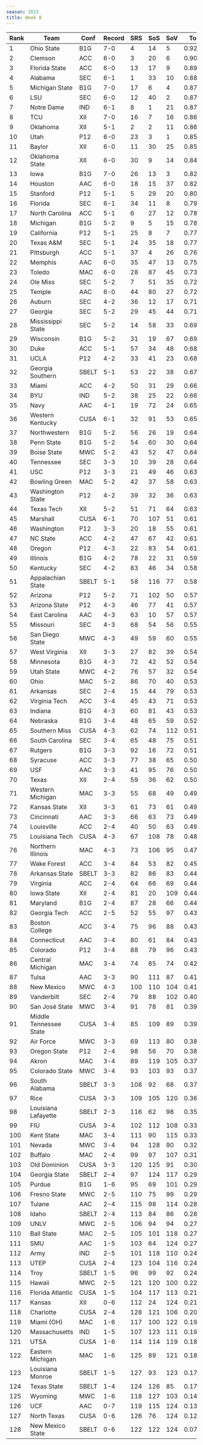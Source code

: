 ```yaml
---
season: 2015
title: Week 8
---
```

<table class="display"><thead><tr><th>Rank</th><th>Team</th><th>Conf</th><th>Record</th><th>SRS</th><th>SoS</th><th>SoV</th><th>Total</th></tr></thead><tbody>
<tr><td>1</td><td>Ohio State</td><td>B1G</td><td>7-0</td><td>4</td><td>14</td><td>5</td><td>0.92677</td></tr>
<tr><td>2</td><td>Clemson</td><td>ACC</td><td>6-0</td><td>3</td><td>20</td><td>6</td><td>0.90281</td></tr>
<tr><td>3</td><td>Florida State</td><td>ACC</td><td>6-0</td><td>13</td><td>17</td><td>9</td><td>0.89013</td></tr>
<tr><td>4</td><td>Alabama</td><td>SEC</td><td>6-1</td><td>1</td><td>33</td><td>10</td><td>0.88183</td></tr>
<tr><td>5</td><td>Michigan State</td><td>B1G</td><td>7-0</td><td>17</td><td>6</td><td>4</td><td>0.87761</td></tr>
<tr><td>6</td><td>LSU</td><td>SEC</td><td>6-0</td><td>12</td><td>40</td><td>2</td><td>0.87715</td></tr>
<tr><td>7</td><td>Notre Dame</td><td>IND</td><td>6-1</td><td>8</td><td>1</td><td>21</td><td>0.87031</td></tr>
<tr><td>8</td><td>TCU</td><td>XII</td><td>7-0</td><td>16</td><td>7</td><td>16</td><td>0.86648</td></tr>
<tr><td>9</td><td>Oklahoma</td><td>XII</td><td>5-1</td><td>2</td><td>2</td><td>11</td><td>0.86581</td></tr>
<tr><td>10</td><td>Utah</td><td>P12</td><td>6-0</td><td>23</td><td>3</td><td>1</td><td>0.85238</td></tr>
<tr><td>11</td><td>Baylor</td><td>XII</td><td>6-0</td><td>11</td><td>30</td><td>25</td><td>0.85023</td></tr>
<tr><td>12</td><td>Oklahoma State</td><td>XII</td><td>6-0</td><td>30</td><td>9</td><td>14</td><td>0.84275</td></tr>
<tr><td>13</td><td>Iowa</td><td>B1G</td><td>7-0</td><td>26</td><td>13</td><td>3</td><td>0.82623</td></tr>
<tr><td>14</td><td>Houston</td><td>AAC</td><td>6-0</td><td>18</td><td>15</td><td>37</td><td>0.82539</td></tr>
<tr><td>15</td><td>Stanford</td><td>P12</td><td>5-1</td><td>5</td><td>29</td><td>20</td><td>0.80827</td></tr>
<tr><td>16</td><td>Florida</td><td>SEC</td><td>6-1</td><td>34</td><td>11</td><td>8</td><td>0.79504</td></tr>
<tr><td>17</td><td>North Carolina</td><td>ACC</td><td>5-1</td><td>6</td><td>27</td><td>12</td><td>0.78891</td></tr>
<tr><td>18</td><td>Michigan</td><td>B1G</td><td>5-2</td><td>9</td><td>5</td><td>15</td><td>0.78688</td></tr>
<tr><td>19</td><td>California</td><td>P12</td><td>5-1</td><td>25</td><td>8</td><td>7</td><td>0.77293</td></tr>
<tr><td>20</td><td>Texas A&M</td><td>SEC</td><td>5-1</td><td>24</td><td>35</td><td>18</td><td>0.77067</td></tr>
<tr><td>21</td><td>Pittsburgh</td><td>ACC</td><td>5-1</td><td>37</td><td>4</td><td>26</td><td>0.76969</td></tr>
<tr><td>22</td><td>Memphis</td><td>AAC</td><td>6-0</td><td>35</td><td>47</td><td>13</td><td>0.75494</td></tr>
<tr><td>23</td><td>Toledo</td><td>MAC</td><td>6-0</td><td>28</td><td>87</td><td>45</td><td>0.73622</td></tr>
<tr><td>24</td><td>Ole Miss</td><td>SEC</td><td>5-2</td><td>7</td><td>51</td><td>35</td><td>0.72778</td></tr>
<tr><td>25</td><td>Temple</td><td>AAC</td><td>6-0</td><td>44</td><td>80</td><td>27</td><td>0.72311</td></tr>
<tr><td>26</td><td>Auburn</td><td>SEC</td><td>4-2</td><td>36</td><td>12</td><td>17</td><td>0.71852</td></tr>
<tr><td>27</td><td>Georgia</td><td>SEC</td><td>5-2</td><td>29</td><td>45</td><td>44</td><td>0.71518</td></tr>
<tr><td>28</td><td>Mississippi State</td><td>SEC</td><td>5-2</td><td>14</td><td>58</td><td>33</td><td>0.69470</td></tr>
<tr><td>29</td><td>Wisconsin</td><td>B1G</td><td>5-2</td><td>31</td><td>19</td><td>67</td><td>0.69053</td></tr>
<tr><td>30</td><td>Duke</td><td>ACC</td><td>5-1</td><td>57</td><td>34</td><td>48</td><td>0.68837</td></tr>
<tr><td>31</td><td>UCLA</td><td>P12</td><td>4-2</td><td>33</td><td>41</td><td>23</td><td>0.68077</td></tr>
<tr><td>32</td><td>Georgia Southern</td><td>SBELT</td><td>5-1</td><td>53</td><td>22</td><td>38</td><td>0.67635</td></tr>
<tr><td>33</td><td>Miami</td><td>ACC</td><td>4-2</td><td>50</td><td>31</td><td>29</td><td>0.66383</td></tr>
<tr><td>34</td><td>BYU</td><td>IND</td><td>5-2</td><td>38</td><td>25</td><td>22</td><td>0.66101</td></tr>
<tr><td>35</td><td>Navy</td><td>AAC</td><td>4-1</td><td>19</td><td>72</td><td>24</td><td>0.65227</td></tr>
<tr><td>36</td><td>Western Kentucky</td><td>CUSA</td><td>6-1</td><td>32</td><td>91</td><td>53</td><td>0.65172</td></tr>
<tr><td>37</td><td>Northwestern</td><td>B1G</td><td>5-2</td><td>56</td><td>26</td><td>19</td><td>0.64916</td></tr>
<tr><td>38</td><td>Penn State</td><td>B1G</td><td>5-2</td><td>54</td><td>60</td><td>30</td><td>0.64869</td></tr>
<tr><td>39</td><td>Boise State</td><td>MWC</td><td>5-2</td><td>43</td><td>52</td><td>47</td><td>0.64506</td></tr>
<tr><td>40</td><td>Tennessee</td><td>SEC</td><td>3-3</td><td>10</td><td>39</td><td>28</td><td>0.64484</td></tr>
<tr><td>41</td><td>USC</td><td>P12</td><td>3-3</td><td>21</td><td>49</td><td>46</td><td>0.63795</td></tr>
<tr><td>42</td><td>Bowling Green</td><td>MAC</td><td>5-2</td><td>42</td><td>37</td><td>58</td><td>0.63741</td></tr>
<tr><td>43</td><td>Washington State</td><td>P12</td><td>4-2</td><td>39</td><td>32</td><td>36</td><td>0.63713</td></tr>
<tr><td>44</td><td>Texas Tech</td><td>XII</td><td>5-2</td><td>51</td><td>71</td><td>64</td><td>0.63068</td></tr>
<tr><td>45</td><td>Marshall</td><td>CUSA</td><td>6-1</td><td>70</td><td>107</td><td>51</td><td>0.61905</td></tr>
<tr><td>46</td><td>Washington</td><td>P12</td><td>3-3</td><td>20</td><td>18</td><td>55</td><td>0.61746</td></tr>
<tr><td>47</td><td>NC State</td><td>ACC</td><td>4-2</td><td>47</td><td>67</td><td>42</td><td>0.61353</td></tr>
<tr><td>48</td><td>Oregon</td><td>P12</td><td>4-3</td><td>22</td><td>83</td><td>54</td><td>0.61172</td></tr>
<tr><td>49</td><td>Illinois</td><td>B1G</td><td>4-2</td><td>78</td><td>22</td><td>31</td><td>0.59543</td></tr>
<tr><td>50</td><td>Kentucky</td><td>SEC</td><td>4-2</td><td>83</td><td>46</td><td>34</td><td>0.58948</td></tr>
<tr><td>51</td><td>Appalachian State</td><td>SBELT</td><td>5-1</td><td>58</td><td>116</td><td>77</td><td>0.58173</td></tr>
<tr><td>52</td><td>Arizona</td><td>P12</td><td>5-2</td><td>71</td><td>102</td><td>50</td><td>0.57729</td></tr>
<tr><td>53</td><td>Arizona State</td><td>P12</td><td>4-3</td><td>46</td><td>77</td><td>41</td><td>0.57419</td></tr>
<tr><td>54</td><td>East Carolina</td><td>AAC</td><td>4-3</td><td>63</td><td>10</td><td>57</td><td>0.57008</td></tr>
<tr><td>55</td><td>Missouri</td><td>SEC</td><td>4-3</td><td>68</td><td>54</td><td>56</td><td>0.55700</td></tr>
<tr><td>56</td><td>San Diego State</td><td>MWC</td><td>4-3</td><td>49</td><td>59</td><td>60</td><td>0.55526</td></tr>
<tr><td>57</td><td>West Virginia</td><td>XII</td><td>3-3</td><td>27</td><td>82</td><td>39</td><td>0.54740</td></tr>
<tr><td>58</td><td>Minnesota</td><td>B1G</td><td>4-3</td><td>72</td><td>42</td><td>52</td><td>0.54680</td></tr>
<tr><td>59</td><td>Utah State</td><td>MWC</td><td>4-2</td><td>76</td><td>57</td><td>32</td><td>0.54256</td></tr>
<tr><td>60</td><td>Ohio</td><td>MAC</td><td>5-2</td><td>86</td><td>70</td><td>40</td><td>0.53804</td></tr>
<tr><td>61</td><td>Arkansas</td><td>SEC</td><td>2-4</td><td>15</td><td>44</td><td>79</td><td>0.53754</td></tr>
<tr><td>62</td><td>Virginia Tech</td><td>ACC</td><td>3-4</td><td>45</td><td>43</td><td>71</td><td>0.53701</td></tr>
<tr><td>63</td><td>Indiana</td><td>B1G</td><td>4-3</td><td>60</td><td>81</td><td>43</td><td>0.53048</td></tr>
<tr><td>64</td><td>Nebraska</td><td>B1G</td><td>3-4</td><td>48</td><td>65</td><td>59</td><td>0.52162</td></tr>
<tr><td>65</td><td>Southern Miss</td><td>CUSA</td><td>4-3</td><td>62</td><td>74</td><td>112</td><td>0.51831</td></tr>
<tr><td>66</td><td>South Carolina</td><td>SEC</td><td>3-4</td><td>65</td><td>48</td><td>75</td><td>0.51691</td></tr>
<tr><td>67</td><td>Rutgers</td><td>B1G</td><td>3-3</td><td>92</td><td>16</td><td>72</td><td>0.51283</td></tr>
<tr><td>68</td><td>Syracuse</td><td>ACC</td><td>3-3</td><td>77</td><td>38</td><td>65</td><td>0.50946</td></tr>
<tr><td>69</td><td>USF</td><td>AAC</td><td>3-3</td><td>41</td><td>95</td><td>76</td><td>0.50722</td></tr>
<tr><td>70</td><td>Texas</td><td>XII</td><td>2-4</td><td>59</td><td>36</td><td>62</td><td>0.50231</td></tr>
<tr><td>71</td><td>Western Michigan</td><td>MAC</td><td>3-3</td><td>55</td><td>68</td><td>49</td><td>0.49898</td></tr>
<tr><td>72</td><td>Kansas State</td><td>XII</td><td>3-3</td><td>61</td><td>73</td><td>61</td><td>0.49476</td></tr>
<tr><td>73</td><td>Cincinnati</td><td>AAC</td><td>3-3</td><td>66</td><td>63</td><td>73</td><td>0.49435</td></tr>
<tr><td>74</td><td>Louisville</td><td>ACC</td><td>2-4</td><td>40</td><td>50</td><td>63</td><td>0.49146</td></tr>
<tr><td>75</td><td>Louisiana Tech</td><td>CUSA</td><td>4-3</td><td>67</td><td>108</td><td>78</td><td>0.48143</td></tr>
<tr><td>76</td><td>Northern Illinois</td><td>MAC</td><td>4-3</td><td>73</td><td>106</td><td>95</td><td>0.47222</td></tr>
<tr><td>77</td><td>Wake Forest</td><td>ACC</td><td>3-4</td><td>84</td><td>53</td><td>82</td><td>0.45204</td></tr>
<tr><td>78</td><td>Arkansas State</td><td>SBELT</td><td>3-3</td><td>82</td><td>86</td><td>83</td><td>0.44923</td></tr>
<tr><td>79</td><td>Virginia</td><td>ACC</td><td>2-4</td><td>64</td><td>66</td><td>69</td><td>0.44909</td></tr>
<tr><td>80</td><td>Iowa State</td><td>XII</td><td>2-4</td><td>81</td><td>20</td><td>109</td><td>0.44353</td></tr>
<tr><td>81</td><td>Maryland</td><td>B1G</td><td>2-4</td><td>87</td><td>28</td><td>66</td><td>0.44290</td></tr>
<tr><td>82</td><td>Georgia Tech</td><td>ACC</td><td>2-5</td><td>52</td><td>55</td><td>97</td><td>0.43605</td></tr>
<tr><td>83</td><td>Boston College</td><td>ACC</td><td>3-4</td><td>75</td><td>96</td><td>88</td><td>0.43553</td></tr>
<tr><td>84</td><td>Connecticut</td><td>AAC</td><td>3-4</td><td>80</td><td>61</td><td>84</td><td>0.43508</td></tr>
<tr><td>85</td><td>Colorado</td><td>P12</td><td>3-4</td><td>88</td><td>79</td><td>96</td><td>0.43481</td></tr>
<tr><td>86</td><td>Central Michigan</td><td>MAC</td><td>3-4</td><td>74</td><td>85</td><td>74</td><td>0.42544</td></tr>
<tr><td>87</td><td>Tulsa</td><td>AAC</td><td>3-3</td><td>90</td><td>111</td><td>87</td><td>0.41377</td></tr>
<tr><td>88</td><td>New Mexico</td><td>MWC</td><td>4-3</td><td>100</td><td>110</td><td>104</td><td>0.41353</td></tr>
<tr><td>89</td><td>Vanderbilt</td><td>SEC</td><td>2-4</td><td>79</td><td>88</td><td>102</td><td>0.40599</td></tr>
<tr><td>90</td><td>San José State</td><td>MWC</td><td>3-4</td><td>91</td><td>78</td><td>81</td><td>0.39778</td></tr>
<tr><td>91</td><td>Middle Tennessee State</td><td>CUSA</td><td>3-4</td><td>85</td><td>109</td><td>89</td><td>0.39265</td></tr>
<tr><td>92</td><td>Air Force</td><td>MWC</td><td>3-3</td><td>69</td><td>113</td><td>80</td><td>0.38324</td></tr>
<tr><td>93</td><td>Oregon State</td><td>P12</td><td>2-4</td><td>98</td><td>56</td><td>70</td><td>0.38214</td></tr>
<tr><td>94</td><td>Akron</td><td>MAC</td><td>3-4</td><td>89</td><td>119</td><td>105</td><td>0.37694</td></tr>
<tr><td>95</td><td>Colorado State</td><td>MWC</td><td>3-4</td><td>93</td><td>103</td><td>93</td><td>0.37294</td></tr>
<tr><td>96</td><td>South Alabama</td><td>SBELT</td><td>3-3</td><td>108</td><td>92</td><td>68</td><td>0.37066</td></tr>
<tr><td>97</td><td>Rice</td><td>CUSA</td><td>3-3</td><td>109</td><td>105</td><td>120</td><td>0.36488</td></tr>
<tr><td>98</td><td>Louisiana Lafayette</td><td>SBELT</td><td>2-3</td><td>116</td><td>62</td><td>98</td><td>0.35158</td></tr>
<tr><td>99</td><td>FIU</td><td>CUSA</td><td>3-4</td><td>102</td><td>112</td><td>108</td><td>0.33953</td></tr>
<tr><td>100</td><td>Kent State</td><td>MAC</td><td>3-4</td><td>111</td><td>90</td><td>115</td><td>0.33135</td></tr>
<tr><td>101</td><td>Nevada</td><td>MWC</td><td>3-4</td><td>94</td><td>128</td><td>90</td><td>0.32542</td></tr>
<tr><td>102</td><td>Buffalo</td><td>MAC</td><td>2-4</td><td>99</td><td>97</td><td>107</td><td>0.31003</td></tr>
<tr><td>103</td><td>Old Dominion</td><td>CUSA</td><td>3-3</td><td>120</td><td>125</td><td>91</td><td>0.30528</td></tr>
<tr><td>104</td><td>Georgia State</td><td>SBELT</td><td>2-4</td><td>97</td><td>124</td><td>117</td><td>0.29127</td></tr>
<tr><td>105</td><td>Purdue</td><td>B1G</td><td>1-6</td><td>95</td><td>69</td><td>101</td><td>0.29123</td></tr>
<tr><td>106</td><td>Fresno State</td><td>MWC</td><td>2-5</td><td>110</td><td>75</td><td>99</td><td>0.29003</td></tr>
<tr><td>107</td><td>Tulane</td><td>AAC</td><td>2-4</td><td>115</td><td>98</td><td>114</td><td>0.28861</td></tr>
<tr><td>108</td><td>Idaho</td><td>SBELT</td><td>2-4</td><td>113</td><td>84</td><td>86</td><td>0.28019</td></tr>
<tr><td>109</td><td>UNLV</td><td>MWC</td><td>2-5</td><td>106</td><td>94</td><td>94</td><td>0.27596</td></tr>
<tr><td>110</td><td>Ball State</td><td>MAC</td><td>2-5</td><td>105</td><td>101</td><td>118</td><td>0.27488</td></tr>
<tr><td>111</td><td>SMU</td><td>AAC</td><td>1-5</td><td>103</td><td>64</td><td>124</td><td>0.27393</td></tr>
<tr><td>112</td><td>Army</td><td>IND</td><td>2-5</td><td>101</td><td>118</td><td>110</td><td>0.24803</td></tr>
<tr><td>113</td><td>UTEP</td><td>CUSA</td><td>2-4</td><td>123</td><td>104</td><td>116</td><td>0.24504</td></tr>
<tr><td>114</td><td>Troy</td><td>SBELT</td><td>1-5</td><td>96</td><td>99</td><td>92</td><td>0.24148</td></tr>
<tr><td>115</td><td>Hawaii</td><td>MWC</td><td>2-5</td><td>121</td><td>120</td><td>100</td><td>0.22779</td></tr>
<tr><td>116</td><td>Florida Atlantic</td><td>CUSA</td><td>1-5</td><td>104</td><td>117</td><td>113</td><td>0.21749</td></tr>
<tr><td>117</td><td>Kansas</td><td>XII</td><td>0-6</td><td>112</td><td>24</td><td>124</td><td>0.21589</td></tr>
<tr><td>118</td><td>Charlotte</td><td>CUSA</td><td>2-4</td><td>128</td><td>121</td><td>106</td><td>0.20962</td></tr>
<tr><td>119</td><td>Miami (OH)</td><td>MAC</td><td>1-6</td><td>117</td><td>100</td><td>122</td><td>0.19924</td></tr>
<tr><td>120</td><td>Massachusetts</td><td>IND</td><td>1-5</td><td>107</td><td>123</td><td>111</td><td>0.19431</td></tr>
<tr><td>121</td><td>UTSA</td><td>CUSA</td><td>1-6</td><td>114</td><td>114</td><td>119</td><td>0.18376</td></tr>
<tr><td>122</td><td>Eastern Michigan</td><td>MAC</td><td>1-6</td><td>125</td><td>89</td><td>121</td><td>0.18241</td></tr>
<tr><td>123</td><td>Louisiana Monroe</td><td>SBELT</td><td>1-5</td><td>127</td><td>93</td><td>123</td><td>0.17500</td></tr>
<tr><td>124</td><td>Texas State</td><td>SBELT</td><td>1-4</td><td>124</td><td>126</td><td>85</td><td>0.17103</td></tr>
<tr><td>125</td><td>Wyoming</td><td>MWC</td><td>1-6</td><td>118</td><td>127</td><td>103</td><td>0.14096</td></tr>
<tr><td>126</td><td>UCF</td><td>AAC</td><td>0-7</td><td>119</td><td>115</td><td>124</td><td>0.13159</td></tr>
<tr><td>127</td><td>North Texas</td><td>CUSA</td><td>0-6</td><td>126</td><td>76</td><td>124</td><td>0.12672</td></tr>
<tr><td>128</td><td>New Mexico State</td><td>SBELT</td><td>0-6</td><td>122</td><td>122</td><td>124</td><td>0.07561</td></tr>
</tbody></table>
